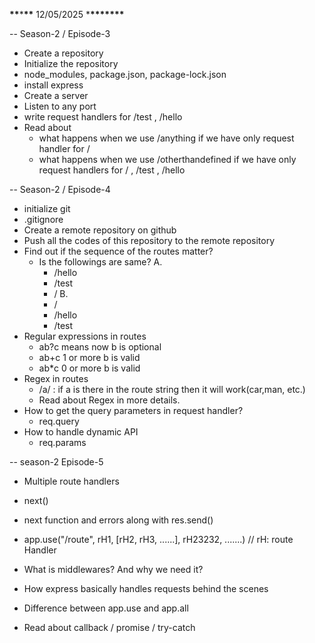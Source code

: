 **\*\***\***\*\*** 12/05/2025 \***\*\*\*\*\*\*\***

-- Season-2 / Episode-3

- Create a repository
- Initialize the repository
- node_modules, package.json, package-lock.json
- install express
- Create a server
- Listen to any port
- write request handlers for /test , /hello
- Read about
  - what happens when we use /anything if we have only request handler for /
  - what happens when we use /otherthandefined if we have only request handlers for / , /test , /hello

-- Season-2 / Episode-4

- initialize git
- .gitignore
- Create a remote repository on github
- Push all the codes of this repository to the remote repository
- Find out if the sequence of the routes matter?
  - Is the followings are same?
    A.
    - /hello
    - /test
    - /
      B.
    - /
    - /hello
    - /test
- Regular expressions in routes
  - ab?c means now b is optional
  - ab+c 1 or more b is valid
  - ab\*c 0 or more b is valid
- Regex in routes
  - /a/ : if a is there in the route string then it will work(car,man, etc.)
  - Read about Regex in more details.
- How to get the query parameters in request handler?
  - req.query
- How to handle dynamic API
  - req.params

-- season-2 Episode-5

- Multiple route handlers
- next()
- next function and errors along with res.send()
- app.use("/route", rH1, [rH2, rH3, ......], rH23232, .......) // rH: route Handler

- What is middlewares? And why we need it?
- How express basically handles requests behind the scenes
- Difference between app.use and app.all

- Read about callback / promise / try-catch
